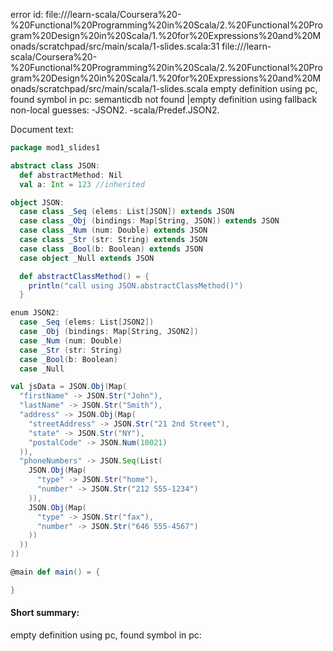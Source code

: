 error id: file://<WORKSPACE>/learn-scala/Coursera%20-%20Functional%20Programming%20in%20Scala/2.%20Functional%20Program%20Design%20in%20Scala/1.%20for%20Expressions%20and%20Monads/scratchpad/src/main/scala/1-slides.scala:31
file://<WORKSPACE>/learn-scala/Coursera%20-%20Functional%20Programming%20in%20Scala/2.%20Functional%20Program%20Design%20in%20Scala/1.%20for%20Expressions%20and%20Monads/scratchpad/src/main/scala/1-slides.scala
empty definition using pc, found symbol in pc: 
semanticdb not found
|empty definition using fallback
non-local guesses:
	 -JSON2.
	 -scala/Predef.JSON2.

Document text:

```scala
package mod1_slides1

abstract class JSON:
  def abstractMethod: Nil 
  val a: Int = 123 //inherited

object JSON:
  case class _Seq (elems: List[JSON]) extends JSON
  case class _Obj (bindings: Map[String, JSON]) extends JSON
  case class _Num (num: Double) extends JSON
  case class _Str (str: String) extends JSON
  case class _Bool(b: Boolean) extends JSON
  case object _Null extends JSON

  def abstractClassMethod() = {
    println("call using JSON.abstractClassMethod()")
  }

enum JSON2:
  case _Seq (elems: List[JSON2])
  case _Obj (bindings: Map[String, JSON2])
  case _Num (num: Double)
  case _Str (str: String)
  case _Bool(b: Boolean)
  case _Null

val jsData = JSON.Obj(Map(
  "firstName" -> JSON.Str("John"),
  "lastName" -> JSON.Str("Smith"),
  "address" -> JSON.Obj(Map(
    "streetAddress" -> JSON.Str("21 2nd Street"),
    "state" -> JSON.Str("NY"),
    "postalCode" -> JSON.Num(10021)
  )),
  "phoneNumbers" -> JSON.Seq(List(
    JSON.Obj(Map(
      "type" -> JSON.Str("home"), 
      "number" -> JSON.Str("212 555-1234")
    )),
    JSON.Obj(Map(
      "type" -> JSON.Str("fax"), 
      "number" -> JSON.Str("646 555-4567")
    )) 
  )) 
))

@main def main() = {

}
```

#### Short summary: 

empty definition using pc, found symbol in pc: 